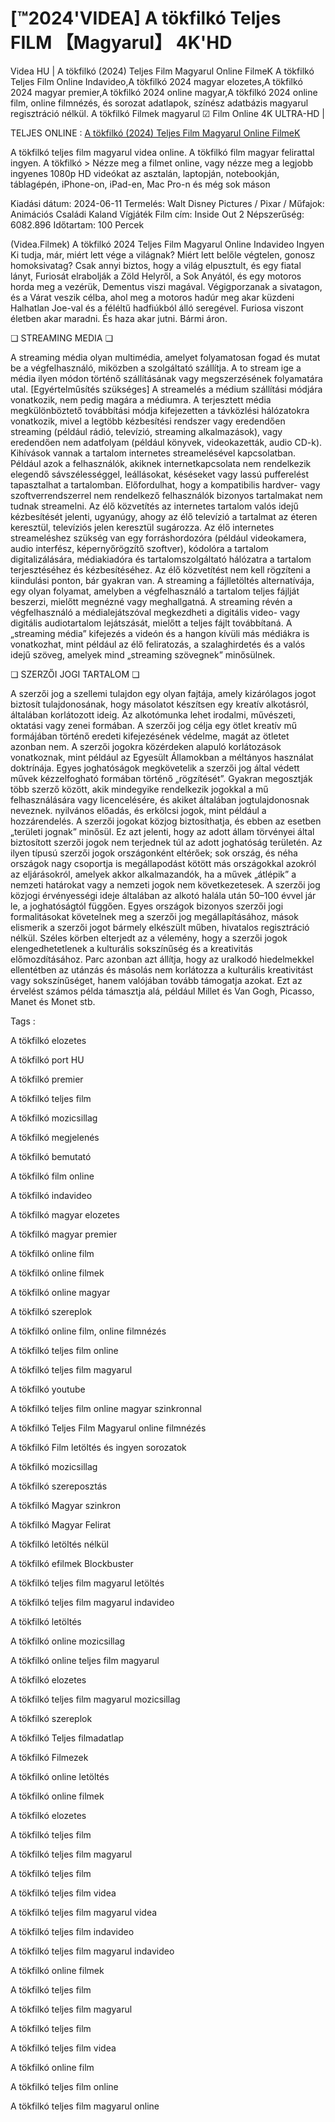 # [™2024'VIDEA] A tökfilkó Teljes FILM 【Magyarul】 4K'HD

Videa HU | A tökfilkó (2024) Teljes Film Magyarul Online FilmeK A tökfilkó Teljes Film Online Indavideo,A tökfilkó 2024 magyar elozetes,A tökfilkó 2024 magyar premier,A tökfilkó 2024 online magyar,A tökfilkó 2024 online film, online filmnézés, és sorozat adatlapok, színész adatbázis magyarul regisztráció nélkül. A tökfilkó Filmek magyarul ☑ Film Online 4K ULTRA-HD |

TELJES ONLINE : [A tökfilkó (2024) Teljes Film Magyarul Online FilmeK](https://t.co/vQ3QvRXSM2)

A tökfilkó teljes film magyarul videa online. A tökfilkó film magyar felirattal ingyen. A tökfilkó > Nézze meg a filmet online, vagy nézze meg a legjobb ingyenes 1080p HD videókat az asztalán, laptopján, notebookján, táblagépén, iPhone-on, iPad-en, Mac Pro-n és még sok máson

Kiadási dátum: 2024-06-11 Termelés: Walt Disney Pictures / Pixar / Műfajok: Animációs Családi Kaland Vígjáték Film cím: Inside Out 2 Népszerűség: 6082.896 Időtartam: 100 Percek

(Videa.Filmek) A tökfilkó 2024 Teljes Film Magyarul Online Indavideo Ingyen Ki tudja, már, miért lett vége a világnak? Miért lett belőle végtelen, gonosz homoksivatag? Csak annyi biztos, hogy a világ elpusztult, és egy fiatal lányt, Furiosát elrabolják a Zöld Helyről, a Sok Anyától, és egy motoros horda meg a vezérük, Dementus viszi magával. Végigporzanak a sivatagon, és a Várat veszik célba, ahol meg a motoros hadúr meg akar küzdeni Halhatlan Joe-val és a féléltű hadfiúkból álló seregével. Furiosa viszont életben akar maradni. És haza akar jutni. Bármi áron.

❏ STREAMING MEDIA ❏

A streaming média olyan multimédia, amelyet folyamatosan fogad és mutat be a végfelhasználó, miközben a szolgáltató szállítja. A to stream ige a média ilyen módon történő szállításának vagy megszerzésének folyamatára utal. [Egyértelműsítés szükséges] A streamelés a médium szállítási módjára vonatkozik, nem pedig magára a médiumra. A terjesztett média megkülönböztető továbbítási módja kifejezetten a távközlési hálózatokra vonatkozik, mivel a legtöbb kézbesítési rendszer vagy eredendően streaming (például rádió, televízió, streaming alkalmazások), vagy eredendően nem adatfolyam (például könyvek, videokazetták, audio CD-k). Kihívások vannak a tartalom internetes streamelésével kapcsolatban. Például azok a felhasználók, akiknek internetkapcsolata nem rendelkezik elegendő sávszélességgel, leállásokat, késéseket vagy lassú pufferelést tapasztalhat a tartalomban. Előfordulhat, hogy a kompatibilis hardver- vagy szoftverrendszerrel nem rendelkező felhasználók bizonyos tartalmakat nem tudnak streamelni. Az élő közvetítés az internetes tartalom valós idejű kézbesítését jelenti, ugyanúgy, ahogy az élő televízió a tartalmat az éteren keresztül, televíziós jelen keresztül sugározza. Az élő internetes streameléshez szükség van egy forráshordozóra (például videokamera, audio interfész, képernyőrögzítő szoftver), kódolóra a tartalom digitalizálására, médiakiadóra és tartalomszolgáltató hálózatra a tartalom terjesztéséhez és kézbesítéséhez. Az élő közvetítést nem kell rögzíteni a kiindulási ponton, bár gyakran van. A streaming a fájlletöltés alternatívája, egy olyan folyamat, amelyben a végfelhasználó a tartalom teljes fájlját beszerzi, mielőtt megnézné vagy meghallgatná. A streaming révén a végfelhasználó a médialejátszóval megkezdheti a digitális video- vagy digitális audiotartalom lejátszását, mielőtt a teljes fájlt továbbítaná. A „streaming média” kifejezés a videón és a hangon kívüli más médiákra is vonatkozhat, mint például az élő feliratozás, a szalaghirdetés és a valós idejű szöveg, amelyek mind „streaming szövegnek” minősülnek.

❏ SZERZŐI JOGI TARTALOM ❏

A szerzői jog a szellemi tulajdon egy olyan fajtája, amely kizárólagos jogot biztosít tulajdonosának, hogy másolatot készítsen egy kreatív alkotásról, általában korlátozott ideig. Az alkotómunka lehet irodalmi, művészeti, oktatási vagy zenei formában. A szerzői jog célja egy ötlet kreatív mű formájában történő eredeti kifejezésének védelme, magát az ötletet azonban nem. A szerzői jogokra közérdeken alapuló korlátozások vonatkoznak, mint például az Egyesült Államokban a méltányos használat doktrínája. Egyes joghatóságok megkövetelik a szerzői jog által védett művek kézzelfogható formában történő „rögzítését”. Gyakran megosztják több szerző között, akik mindegyike rendelkezik jogokkal a mű felhasználására vagy licencelésére, és akiket általában jogtulajdonosnak neveznek. nyilvános előadás, és erkölcsi jogok, mint például a hozzárendelés. A szerzői jogokat közjog biztosíthatja, és ebben az esetben „területi jognak” minősül. Ez azt jelenti, hogy az adott állam törvényei által biztosított szerzői jogok nem terjednek túl az adott joghatóság területén. Az ilyen típusú szerzői jogok országonként eltérőek; sok ország, és néha országok nagy csoportja is megállapodást kötött más országokkal azokról az eljárásokról, amelyek akkor alkalmazandók, ha a művek „átlépik” a nemzeti határokat vagy a nemzeti jogok nem következetesek. A szerzői jog közjogi érvényességi ideje általában az alkotó halála után 50–100 évvel jár le, a joghatóságtól függően. Egyes országok bizonyos szerzői jogi formalitásokat követelnek meg a szerzői jog megállapításához, mások elismerik a szerzői jogot bármely elkészült műben, hivatalos regisztráció nélkül. Széles körben elterjedt az a vélemény, hogy a szerzői jogok elengedhetetlenek a kulturális sokszínűség és a kreativitás előmozdításához. Parc azonban azt állítja, hogy az uralkodó hiedelmekkel ellentétben az utánzás és másolás nem korlátozza a kulturális kreativitást vagy sokszínűséget, hanem valójában tovább támogatja azokat. Ezt az érvelést számos példa támasztja alá, például Millet és Van Gogh, Picasso, Manet és Monet stb.

Tags :

A tökfilkó elozetes

A tökfilkó port HU

A tökfilkó premier

A tökfilkó teljes film

A tökfilkó mozicsillag

A tökfilkó megjelenés

A tökfilkó bemutató

A tökfilkó film online

A tökfilkó indavideo

A tökfilkó magyar elozetes

A tökfilkó magyar premier

A tökfilkó online film

A tökfilkó online filmek

A tökfilkó online magyar

A tökfilkó szereplok

A tökfilkó online film, online filmnézés

A tökfilkó teljes film online

A tökfilkó teljes film magyarul

A tökfilkó youtube

A tökfilkó teljes film online magyar szinkronnal

A tökfilkó Teljes Film Magyarul online filmnézés

A tökfilkó Film letöltés és ingyen sorozatok

A tökfilkó mozicsillag

A tökfilkó szereposztás

A tökfilkó Magyar szinkron

A tökfilkó Magyar Felirat

A tökfilkó letöltés nélkül

A tökfilkó efilmek Blockbuster

A tökfilkó teljes film magyarul letöltés

A tökfilkó teljes film magyarul indavideo

A tökfilkó letöltés

A tökfilkó online mozicsillag

A tökfilkó online teljes film magyarul

A tökfilkó elozetes

A tökfilkó teljes film magyarul mozicsillag

A tökfilkó szereplok

A tökfilkó Teljes filmadatlap

A tökfilkó Filmezek

A tökfilkó online letöltés

A tökfilkó online filmek

A tökfilkó elozetes

A tökfilkó teljes film

A tökfilkó teljes film magyarul

A tökfilkó teljes film

A tökfilkó teljes film videa

A tökfilkó teljes film magyarul videa

A tökfilkó teljes film indavideo

A tökfilkó teljes film magyarul indavideo

A tökfilkó online filmek

A tökfilkó teljes film

A tökfilkó teljes film magyarul

A tökfilkó teljes film

A tökfilkó teljes film videa

A tökfilkó online film

A tökfilkó teljes film online

A tökfilkó teljes film magyarul online
